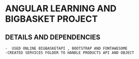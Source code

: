 # ANGULAR LEARNING AND BIGBASKET PROJECT
## DETAILS AND  DEPENDENCIES
```
-  USED ONLINE BIGBASKETAPI , BOOTSTRAP AND FONTAWESOME
-CREATED SERVICES FOLDER TO HANDLE PRODUCTS API AND OBJECT 
 ```
